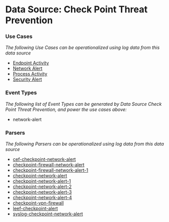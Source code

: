 Data Source: Check Point Threat Prevention
==========================================

### Use Cases

_The following Use Cases can be operationalized using log data from this data source_

* [Endpoint Activity](usecase_endpoint_activity.md)
* [Network Alert](usecase_network_alert.md)
* [Process Activity](usecase_process_activity.md)
* [Security Alert](usecase_security_alert.md)


### Event Types

_The following list of Event Types can be generated by Data Source Check Point Threat Prevention, and power the use cases above:_

- network-alert


### Parsers

_The following Parsers can be operationalized using log data from this data source_

* [cef-checkpoint-network-alert](parserContent_cef-checkpoint-network-alert.md)
* [checkpoint-firewall-network-alert](parserContent_checkpoint-firewall-network-alert.md)
* [checkpoint-firewall-network-alert-1](parserContent_checkpoint-firewall-network-alert-1.md)
* [checkpoint-network-alert](parserContent_checkpoint-network-alert.md)
* [checkpoint-network-alert-1](parserContent_checkpoint-network-alert-1.md)
* [checkpoint-network-alert-2](parserContent_checkpoint-network-alert-2.md)
* [checkpoint-network-alert-3](parserContent_checkpoint-network-alert-3.md)
* [checkpoint-network-alert-4](parserContent_checkpoint-network-alert-4.md)
* [checkpoint-vpn-firewall](parserContent_checkpoint-vpn-firewall.md)
* [leef-checkpoint-alert](parserContent_leef-checkpoint-alert.md)
* [syslog-checkpoint-network-alert](parserContent_syslog-checkpoint-network-alert.md)
